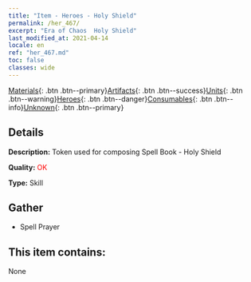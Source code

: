 ```yaml
---
title: "Item - Heroes - Holy Shield"
permalink: /her_467/
excerpt: "Era of Chaos  Holy Shield"
last_modified_at: 2021-04-14
locale: en
ref: "her_467.md"
toc: false
classes: wide
---
```

 [Materials](/Items/){: .btn .btn--primary}[Artifacts](/Items/Artifacts/){: .btn .btn--success}[Units](/Items/Units/){: .btn .btn--warning}[Heroes](/Items/Heroes/){: .btn .btn--danger}[Consumables](/Items/Consumables/){: .btn .btn--info}[Unknown](/Items/Unknown/){: .btn .btn--primary}

## Details
 **Description:** Token used for composing Spell Book - Holy Shield

 **Quality:** <span style="color: #FF0000">OK</span>

 **Type:** Skill

## Gather

*    Spell Prayer 

## This item contains:

  None

